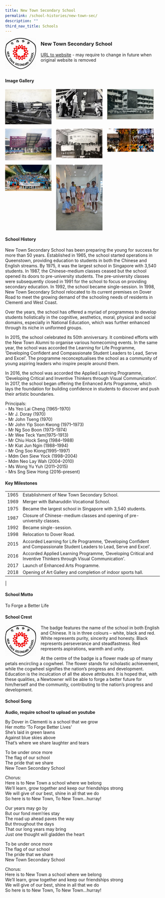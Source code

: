 ```yaml
---
title: New Town Secondary School
permalink: /school-histories/new-town-sec/
description: ""
third_nav_title: Schools
---
```

<img src="/images/newtownsec1.jpg" style="width:20%;margin-right:15px;" align = "left">

### **New Town Secondary School**
[URL to website](https://newtownsec.moe.edu.sg/) - may require to change in future when original website is removed

<br clear="left">

#### **Image Gallery**

<p><a href="/images/newtownsec2.jpg">  
<img src="/images/newtownsec2.jpg" style="width:30%;margin-right:15px;" align = "left">
</a></p>

<p><a href="/images/newtownsec3.jpg">  
<img src="/images/newtownsec3.jpg" style="width:30%;margin-right:15px;" align = "left">
</a></p>

<p><a href="/images/newtownsec4.jpg">  
<img src="/images/newtownsec4.jpg" style="width:30%;margin-right:15px;" align = "left">
</a></p>

<br clear="left">

<p><a href="/images/newtownsec5.jpg">  
<img src="/images/newtownsec5.jpg" style="width:30%;margin-right:15px;" align = "left">
</a></p>

<p><a href="/images/newtownsec6.jpg">  
<img src="/images/newtownsec6.jpg" style="width:30%;margin-right:15px;" align = "left">
</a></p>

<p><a href="/images/newtownsec7.jpg">  
<img src="/images/newtownsec7.jpg" style="width:30%;margin-right:15px;" align = "left">
</a></p>

<br clear="left">

<p><a href="/images/newtownsec8.jpg">  
<img src="/images/newtownsec8.jpg" style="width:30%;margin-right:15px;" align = "left">
</a></p>

<p><a href="/images/newtownsec9.jpg">  
<img src="/images/newtownsec9.jpg" style="width:30%;margin-right:15px;" align = "left">
</a></p>

<br clear="left">

#### **School History**
New Town Secondary School has been preparing the young for success for more than 50 years. Established in 1965, the school started operations in Queenstown, providing education to students in both the Chinese and English streams. By 1975, it was the largest school in Singapore with 3,540 students. In 1987, the Chinese-medium classes ceased but the school opened its doors to pre-university students. The pre-university classes were subsequently closed in 1991 for the school to focus on providing secondary education. In 1992, the school became single-session. In 1998, New Town Secondary School relocated to its current premises on Dover Road to meet the growing demand of the schooling needs of residents in Clementi and West Coast.

Over the years, the school has offered a myriad of programmes to develop students holistically in the cognitive, aesthetics, moral, physical and social domains, especially in National Education, which was further enhanced through its niche in uniformed groups.

In 2015, the school celebrated its 50th anniversary. It combined efforts with the New Town Alumni to organise various homecoming events. In the same year, the school was accorded the Learning for Life Programme, ‘Developing Confident and Compassionate Student Leaders to Lead, Serve and Excel’. The programme reconceptualises the school as a community of young aspiring leaders who inspire people around them.

In 2016, the school was accorded the Applied Learning Programme, ‘Developing Critical and Inventive Thinkers through Visual Communication’. In 2017, the school began offering the Enhanced Arts Programme, which lays the foundation for building confidence in students to discover and push their artistic boundaries.

Principals:<br>
\- Ms Yeo Lai Cheng (1965–1970)<br>
\- Mr J. Doray (1970)<br>
\- Mr John Tseng (1970)<br>
\- Mr John Yip Soon Kwong (1971–1973)<br>
\- Mr Ng Soo Boon (1973–1974)<br>
\- Mr Wee Teck Yam(1975–1913)<br>
\- Mr Chiu Hock Seng (1984–1988)<br>
\- Mr Kiat Jun Ngin (1988–1994)<br>
\- Mr Ong Soo Kiong(1995–1997)<br>
\- Mdm Oen Siew Yock (1998–2004)<br>
\- Mdm Neo Lay Wah (2004–2010)<br>
\- Ms Wong Yu Yuh (2011–2015)<br>
\- Mrs Sng Siew Hong (2016–present)

#### **Key Milestones**

|  |  |
|:---:|---|
| 1965 | Establishment of New Town Secondary School. |
| 1969 | Merger with Baharuddin Vocational School. |
| 1975 | Became the largest school in Singapore with 3,540 students. |
| 1987 | Closure of Chinese-medium classes and opening of pre-university classes. |
| 1992 | Became single-session. |
| 1998 | Relocation to Dover Road. |
| 2015 | Accorded Learning for Life Programme, ‘Developing Confident and Compassionate Student Leaders to Lead, Serve and Excel’. |
| 2016 | Accorded Applied Learning Programme, ‘Developing Critical and Inventive Thinkers through Visual Communication’. |
| 2017 | Launch of Enhanced Arts Programme. |
| 2018 | Opening of Art Gallery and completion of indoor sports hall. |
|

#### **School Motto**
To Forge a Better Life

#### **School Crest**
<img src="/images/newtownsec1.jpg" style="width:20%;margin-right:15px;" align = "left">

The badge features the name of the school in both English and Chinese. It is in three colours – white, black and red. White represents purity, sincerity and honesty. Black represents perseverance and steadfastness. Red represents aspirations, warmth and unity.

At the centre of the badge is a flower made up of many petals encircling a cogwheel. The flower stands for scholastic achievement, while the cogwheel signifies the nation’s progress and development. Education is the inculcation of all the above attributes. It is hoped that, with these qualities, a Newtowner will be able to forge a better future for him/herself and the community, contributing to the nation’s progress and development.

#### **School Song**
**Audio, require school to upload on youtube**

By Dover in Clementi is a school that we grow<br>
Her motto ‘To Forge Better Lives’<br>
She’s laid in green lawns<br>
Against blue skies above<br>
That’s where we share laughter and tears

To be under once more<br>
The flag of our school<br>
The pride that we share<br>
New Town Secondary School

Chorus:<br>
Here is to New Town a school where we belong<br>
We’ll learn, grow together and keep our friendships strong<br>
We will give of our best, shine in all that we do<br>
So here is to New Town, To New Town...hurray!

Our years may go by<br>
But our fond mem’ries stay<br>
The road up ahead paves the way<br>
But throughout the days<br>
That our long years may bring<br>
Just one thought will gladden the heart

To be under once more<br>
The flag of our school<br>
The pride that we share<br>
New Town Secondary School

Chorus:<br>
Here is to New Town a school where we belong<br>
We’ll learn, grow together and keep our friendships strong<br>
We will give of our best, shine in all that we do<br>
So here is to New Town, To New Town...hurray!